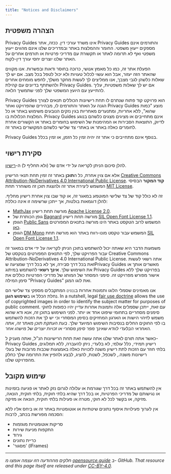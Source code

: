 ```yaml
---
title: "Notices and Disclaimers"
---
```


## הצהרה משפטית

Privacy Guides אינו משרד עורכי דין. ככזה, אתר Privacy Guides והתורמים אינם מספקים ייעוץ משפטי. החומר וההמלצות באתר ובמדריכים שלנו אינם מהווים ייעוץ משפטי ואף לא תרומה לאתר או תקשורת עם מדריכי פרטיות או תורמים אחרים על האתר שלנו יוצרים יחסי עורך דין-לקוח.

הפעלת אתר זה, כמו כל מאמץ אנושי, כרוכה בחוסר ודאות ובפשרות. אנו מקווים שהאתר הזה יעזור, אבל הוא עשוי לכלול טעויות ולא יכול לטפל בכל מצב. אם יש לך שאלות כלשהן לגבי מצבך, אנו ממליצים לך לעשות מחקר משלך, לחפש מומחים אחרים ולהשתתף בדיונים עם קהילת Privacy Guides. אם יש לך שאלות משפטיות, עליך להתייעץ עם היועץ המשפטי שלך לפני שתמשיך הלאה.

Privacy Guides הוא פרויקט קוד פתוח שנתרם לו תחת רישיונות הכוללים תנאים לצורך הגנה על האתר והתורמים לו, מבהירים שהפרויקט ואתר Privacy Guides מוצע "כמות שהוא", ללא אחריות, ומתנערים מאחריות בגין נזקים הנובעים משימוש באתר או כל המלצות הכלולות בו. Privacy Guides אינם מתחייבים או מציגים מצגים כלשהם בנוגע לדיוק, התוצאות הסבירות או המהימנות של השימוש בחומרים באתר או הקשורים אחרת לחומרים כאלה באתר או באתרי צד שלישי כלשהם המקושרים באתר זה.

Privacy Guides בנוסף אינם מתחייבים כי אתר זה יהיה זמין כל הזמן, או זמין בכלל.

## סקירת רישוי

<div class="admonition danger" markdown>

להלן סיכום הניתן לקריאה על ידי אדם של (ולא תחליף ל) ה-[רישיון](/license).

</div>

אלא אם צוין אחרת, כל ה**תוכן** באתר זה זמין תחת תנאי הרישיון [Creative Commons Attribution-NoDerivatives 4.0 International Public License](https://github.com/privacyguides/privacyguides.org/blob/main/LICENSE). **קוד המקור** הבסיסי המשמש ליצירת אתר זה ולהצגת תוכן זה משוחרר תחת [MIT License](https://github.com/privacyguides/privacyguides.org/tree/main/LICENSE-CODE).

זה לא כולל קוד של צד שלישי המוטמע במאגר זה, או קוד שבו צוין אחרת רישיון מחליף. להלן דוגמאות בולטות, אך ייתכן שרשימה זו אינה כוללת:

* [MathJax](https://github.com/privacyguides/privacyguides.org/blob/main/theme/assets/javascripts/mathjax.js) מורשה תחת רישיון [Apache License 2.0](https://github.com/privacyguides/privacyguides.org/blob/main/docs/assets/javascripts/LICENSE.mathjax.txt).
* גופן הכותרת של [Bagnard](https://github.com/privacyguides/brand/tree/main/WOFF/bagnard) מורשה תחת רישיון [SIL Open Font License 1.1](https://github.com/privacyguides/brand/blob/main/WOFF/bagnard/LICENSE.txt).
* הגופן [Public Sans](https://github.com/privacyguides/brand/tree/main/WOFF/public_sans) המשמש לרוב הטקסט באתר הינו מורשה בתנאים המפורטים [כאן](https://github.com/privacyguides/brand/blob/main/WOFF/public_sans/LICENSE.txt).
* הגופן [DM Mono](https://github.com/privacyguides/brand/tree/main/WOFF/dm_mono) המשמש עבור טקסט מונו-רווח באתר הוא מורשה תחת [SIL Open Font License 1.1](https://github.com/privacyguides/brand/blob/main/WOFF/dm_mono/LICENSE.txt).

משמעות הדבר היא שאתה יכול להשתמש בתוכן הניתן לקריאה על ידי אדם במאגר זה עבור הפרויקט שלך, לפי התנאים המפורטים בטקסט של Creative Commons Attribution-NoDerivatives 4.0 International Public License. אתה רשאי לעשות זאת בכל דרך סבירה, אך לא בכל דרך שמציעה שPrivacy Guides מאשרים אותך או את השימוש שלך. **אינך רשאי** להשתמש במיתוג Privacy Guides בפרויקט שלך ללא אישור מפורש מפרויקט זה. סימני המסחר של המותג של מדריכי הפרטיות כוללים את סימן המילה "Privacy Guides" ואת לוגו המגן.

אנו מאמינים שסמלי הלוגו ותמונות אחרות ב`נכסים` המתקבלים מספקי צד שלישי הם נחלת הכלל או ב**שימוש הוגן**. In a nutshell, legal [fair use doctrine](https://copyright.gov/fair-use/more-info.html) allows the use of copyrighted images in order to identify the subject matter for purposes of public comment. עם זאת, ייתכן שסמלים אלה ותמונות אחרות עדיין יהיו כפופות לחוקי סימנים מסחריים בתחומי שיפוט אחד או יותר. לפני השימוש בתוכן זה, אנא ודא שהוא משמש לזיהוי הישות או הארגון המחזיקים בסימן המסחרי וכי יש לך את הזכות להשתמש בו לפי החוקים החלים בנסיבות השימוש המיועד שלך. *בעת העתקת תוכן מאתר זה, אתה האחראי הבלעדי לוודא שאינך מפר סימן מסחרי או זכויות יוצרים של מישהו אחר.*

כאשר אתה תורם לאתר שלנו אתה עושה זאת תחת הרישיונות הנ"ל, ואתה מעניק ל-Privacy Guides רישיון תמידי, כלל עולמי, לא בלעדי, ניתן להעברה, ללא תמלוגים, בלתי חוזר עם הזכות לתת רישיון משנה לזכויות כאלה באמצעות שכבות מרובות של בעלי רישיונות משנה., לשכפל, לשנות, להציג, לבצע ולהפיץ את התרומה שלך כחלק מהפרויקט שלנו.

## שימוש מקובל

אין להשתמש באתר זה בכל דרך שגורמת או עלולה לגרום נזק לאתר או פגיעה בזמינות או נגישותם של מדריכי הפרטיות, או בכל דרך שהיא בלתי חוקית, בלתי חוקית, הונאה, מזיקה, או בקשר לכל לא חוקי, מטרה או פעילות בלתי חוקית, הונאה או מזיקה.

אין לערוך פעילויות איסוף נתונים שיטתיות או אוטומטיות באתר זה או ביחס אליו ללא הסכמה מפורשת בכתב, לרבות:

* סריקות אוטומטיות מוגזמות
* התקפות מניעת שירות
* גירוד
* כריית נתונים
* 'מסגור' (IFrames)

---

*חלקים מההודעה הזו עצמה אומצו מ [opensource.guide](https://github.com/github/opensource.guide/blob/master/notices.md) ב- GitHub. That resource and this page itself are released under [CC-BY-4.0](https://creativecommons.org/licenses/by-sa/4.0).*

